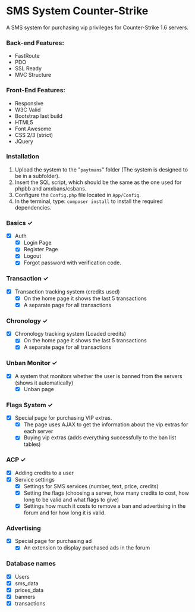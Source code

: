 # SMS System Counter-Strike
A SMS system for purchasing vip privileges for Counter-Strike 1.6 servers.

### Back-end Features:
- FastRoute
- PDO
- SSL Ready
- MVC Structure

### Front-End Features:
- Responsive
- W3C Valid
- Bootstrap last build
- HTML5
- Font Awesome
- CSS 2/3 (strict)
- JQuery

### Installation
1. Upload the system to the "`paytmans`" folder (The system is designed to be in a subfolder).
2. Insert the SQL script, which should be the same as the one used for phpbb and amxbans/csbans.
3. Configure the `Config.php` file located in `App/Config`.
4. In the terminal, type: `composer install` to install the required dependencies.

### Basics ✓
- [x] Auth
    - [x] Login Page
    - [x] Register Page
    - [x] Logout
    - [x] Forgot password with verification code.
    
### Transaction ✓
- [x] Transaction tracking system (credits used)
    - [x] On the home page it shows the last 5 transactions
    - [x] A separate page for all transactions

### Chronology ✓
- [x] Chronology tracking system (Loaded credits)
    - [x] On the home page it shows the last 5 transactions
    - [x] A separate page for all transactions

### Unban Monitor ✓
- [x] A system that monitors whether the user is banned from the servers (shows it automatically)
    - [x] Unban page

### Flags System ✓
- [x] Special page for purchasing VIP extras.
    - [x] The page uses AJAX to get the information about the vip extras for each server
    - [x] Buying vip extras (adds everything successfully to the ban list tables)
  
### ACP ✓
- [x] Adding credits to a user
- [x] Service settings
    - [x] Settings for SMS services (number, text, price, credits)
    - [x] Setting the flags (choosing a server, how many credits to cost, how long to be valid and what flags to give)
    - [x] Settings how much it costs to remove a ban and advertising in the forum and for how long it is valid.

### Advertising
- [x] Special page for purchasing ad
    - [x] An extension to display purchased ads in the forum

### Database names
- [x] Users
- [x] sms_data
- [x] prices_data
- [x] banners
- [x] transactions
